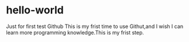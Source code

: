 # hello-world
Just for first test Github
This is my frist time to use Githut,and I wish I can learn more programming knowledge.This is my frist step.
